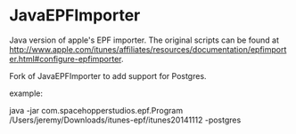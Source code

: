 JavaEPFImporter
===============

Java version of apple's EPF importer. The original scripts can be found at http://www.apple.com/itunes/affiliates/resources/documentation/epfimporter.html#configure-epfimporter.

Fork of JavaEPFImporter to add support for Postgres.


example:

java -jar com.spacehopperstudios.epf.Program /Users/jeremy/Downloads/itunes-epf/itunes20141112 -postgres
